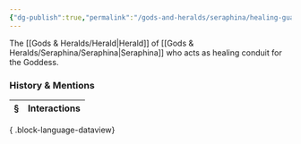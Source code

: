 ```yaml
---
{"dg-publish":true,"permalink":"/gods-and-heralds/seraphina/healing-guardian/","updated":"2025-05-30T13:04:48.561+01:00"}
---
```


The [[Gods & Heralds/Herald\|Herald]] of [[Gods & Heralds/Seraphina/Seraphina\|Seraphina]] who acts as healing conduit for the Goddess. 

### History & Mentions
| § | Interactions |
| - | ------------ |

{ .block-language-dataview}
